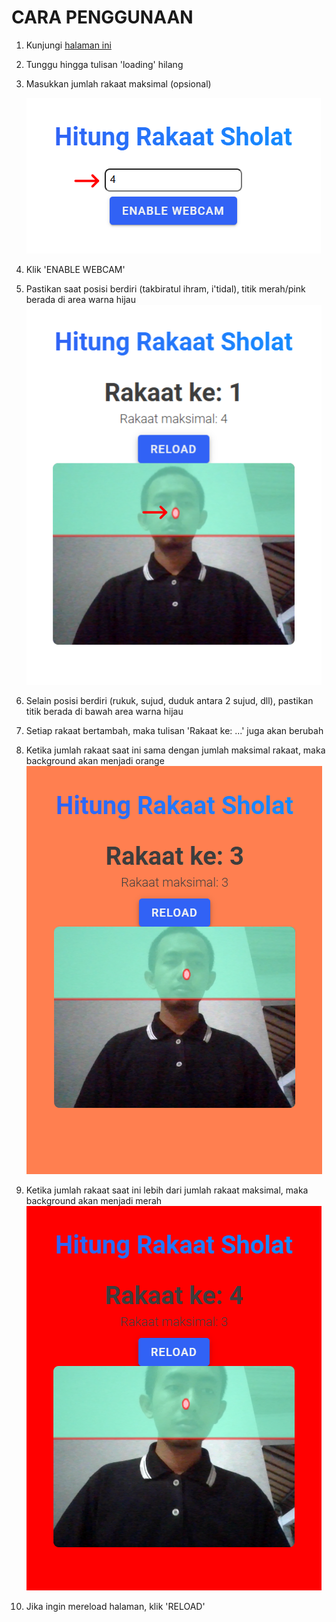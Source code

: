 # **CARA PENGGUNAAN**

1. Kunjungi [halaman ini](https://r021n.github.io/sholat-detection/)
2. Tunggu hingga tulisan 'loading' hilang
3. Masukkan jumlah rakaat maksimal (opsional)

   ![rakaat_maksimal](/img/rakaat_maksimal.png)

4. Klik 'ENABLE WEBCAM'
5. Pastikan saat posisi berdiri (takbiratul ihram, i'tidal), titik merah/pink berada di area warna hijau
   ![posisi_berdiri](/img/posisi_berdiri.png)
6. Selain posisi berdiri (rukuk, sujud, duduk antara 2 sujud, dll), pastikan titik berada di bawah area warna hijau
7. Setiap rakaat bertambah, maka tulisan 'Rakaat ke: ...' juga akan berubah
8. Ketika jumlah rakaat saat ini sama dengan jumlah maksimal rakaat, maka background akan menjadi orange
   ![orange](/img/orange.png)
9. Ketika jumlah rakaat saat ini lebih dari jumlah rakaat maksimal, maka background akan menjadi merah
   ![merah](/img/merah.png)
10. Jika ingin mereload halaman, klik 'RELOAD'
